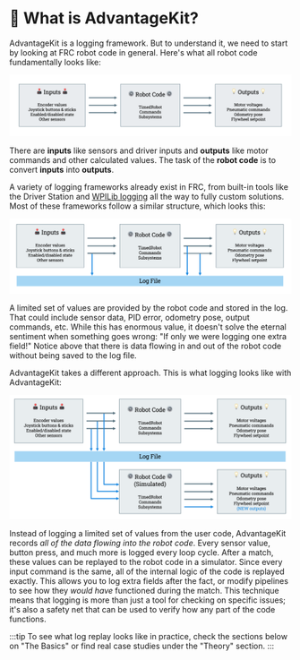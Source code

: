 # 👋 What is AdvantageKit?

AdvantageKit is a logging framework. But to understand it, we need to start by looking at FRC robot code in general. Here's what all robot code fundamentally looks like:

![Logging Diagram #1](img/what-is-diagram-1.png)

There are **inputs** like sensors and driver inputs and **outputs** like motor commands and other calculated values. The task of the **robot code** is to convert **inputs** into **outputs**.

A variety of logging frameworks already exist in FRC, from built-in tools like the Driver Station and [WPILib logging](https://docs.wpilib.org/en/stable/docs/software/telemetry/datalog.html) all the way to fully custom solutions. Most of these frameworks follow a similar structure, which looks this:

![Logging Diagram #2](img/what-is-diagram-2.png)

A limited set of values are provided by the robot code and stored in the log. That could include sensor data, PID error, odometry pose, output commands, etc. While this has enormous value, it doesn't solve the eternal sentiment when something goes wrong: "If only we were logging one extra field!" Notice above that there is data flowing in and out of the robot code without being saved to the log file.

AdvantageKit takes a different approach. This is what logging looks like with AdvantageKit:

![Logging Diagram #3](img/what-is-diagram-3.png)

Instead of logging a limited set of values from the user code, AdvantageKit records _all of the data flowing into the robot code_. Every sensor value, button press, and much more is logged every loop cycle. After a match, these values can be replayed to the robot code in a simulator. Since every input command is the same, all of the internal logic of the code is replayed exactly. This allows you to log extra fields after the fact, or modify pipelines to see how they _would have_ functioned during the match. This technique means that logging is more than just a tool for checking on specific issues; it's also a safety net that can be used to verify how any part of the code functions.

:::tip
To see what log replay looks like in practice, check the sections below on "The Basics" or find real case studies under the "Theory" section.
:::
